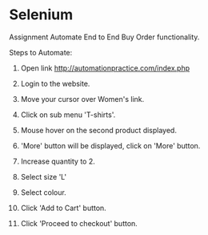 # Selenium
Assignment Automate End to End Buy Order functionality.

Steps to Automate:

1. Open link http://automationpractice.com/index.php

2. Login to the website.

3. Move your cursor over Women's link.

4. Click on sub menu 'T-shirts'.

5. Mouse hover on the second product displayed.

6. 'More' button will be displayed, click on 'More' button.

7. Increase quantity to 2.

8. Select size 'L'

9. Select colour.

10. Click 'Add to Cart' button.

11. Click 'Proceed to checkout' button.
